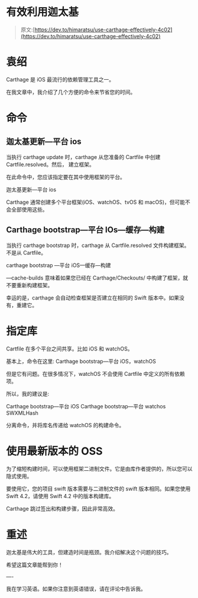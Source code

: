 # 有效利用迦太基

> 原文:[https://dev.to/himaratsu/use-carthage-effectively-4c02](https://dev.to/himaratsu/use-carthage-effectively-4c02)

# 袁绍

Carthage 是 iOS 最流行的依赖管理工具之一。

在我文章中，我介绍了几个方便的命令来节省您的时间。

# 命令

## 迦太基更新—平台 ios

当执行 carthage update 时，carthage 从您准备的 Cartfile 中创建 Cartfile.resolved。然后，
建立框架。

在此命令中，您应该指定要在其中使用框架的平台。

迦太基更新—平台 ios

Carthage 通常创建多个平台框架(iOS、watchOS、tvOS 和 macOS)，但可能不会全部使用这些。

## Carthage bootstrap—平台 IOs—缓存—构建

当执行 carthage bootstrap 时，carthage 从 Cartfile.resolved 文件构建框架。不是从 Cartfile。

carthage bootstrap —平台 iOS—缓存—构建

—cache-builds 意味着如果您已经在 Carthage/Checkouts/
中构建了框架，就不要重新构建框架。

幸运的是，carthage 会自动检查框架是否建立在相同的 Swift 版本中。如果没有，重建它。

# 指定库

Cartfile 在多个平台之间共享。比如 iOS 和 watchOS。

基本上，命令在这里:
Carthage bootstrap—平台 iOS，watchOS

但是它有问题。在很多情况下，watchOS 不会使用 Cartfile 中定义的所有依赖项。

所以，我的建议是:

Carthage bootstrap—平台 iOS
Carthage bootstrap—平台 watchos SWXMLHash

分离命令，并将库名传递给 watchOS 的构建命令。

# 使用最新版本的 OSS

为了缩短构建时间，可以使用框架二进制文件。它是由库作者提供的，所以您可以隐式使用。

要使用它，您的项目 swift 版本需要与二进制文件的 swift 版本相同。如果您使用 Swift 4.2，请使用 Swift 4.2 中的版本构建库。

Carthage 跳过签出和构建步骤，因此非常高效。

# 重述

迦太基是伟大的工具，但建造时间是瓶颈。我介绍解决这个问题的技巧。

希望这篇文章能帮到你！

—-

我在学习英语。如果你注意到英语错误，请在评论中告诉我。